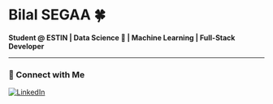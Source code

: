 # Bilal SEGAA 🍀

**Student @ ESTIN | Data Science 🌱 | Machine Learning | Full-Stack Developer**

---

### 🔗 Connect with Me
[![LinkedIn](https://img.shields.io/badge/LinkedIn-0A66C2?style=for-the-badge&logo=linkedin&logoColor=white)](https://linkedin.com/in/bilal-segaa-60b566306)
